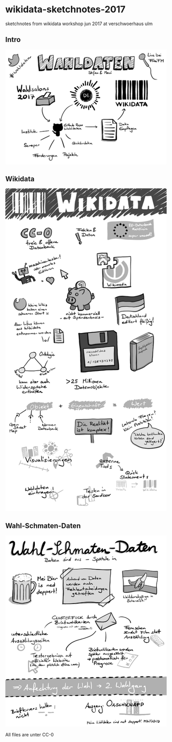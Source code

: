 # wikidata-sketchnotes-2017
sketchnotes from wikidata workshop jun 2017 at verschwoerhaus ulm

## Intro

![Intro!](wahldatenintro.png)

## Wikidata

![Wikidata!](wikidata.png)

## Wahl-Schmaten-Daten

![Wahl-Schmaten-Daten!](batzen.png)



All files are unter CC-0
